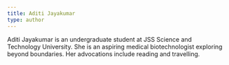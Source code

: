 ```yaml
---
title: Aditi Jayakumar
type: author
---
```

Aditi Jayakumar is an undergraduate student at JSS Science and Technology University. She is an aspiring medical biotechnologist exploring beyond boundaries. Her advocations include reading and travelling. 
